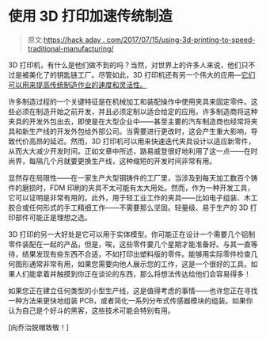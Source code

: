 # 使用 3D 打印加速传统制造

> 原文:[https://hack aday . com/2017/07/15/using-3d-printing-to-speed-traditional-manufacturing/](https://hackaday.com/2017/07/15/using-3d-printing-to-speed-up-conventional-manufacturing/)

3D 打印机，有什么是他们做不到的吗？当然，对世界上的许多人来说，他们只不过是被美化了的钥匙链工厂。尽管如此，3D 打印机还有另一个伟大的应用—[它们可以用来提高传统制造作业的速度和灵活性。](https://www.matterhackers.com/articles/how-professionals-are-using-3d-printed-jigs-and-fixtures?utm_source=MatterHackers+Newsletter&utm_campaign=293fa9196e-August_Newsletter7_28_2016&utm_medium=email&utm_term=0_dccd3cdce8-293fa9196e-127277245)

许多制造过程的一个关键特征是在机械加工和装配操作中使用夹具来固定零件。这些必须在制造开始之前开发，并且必须定制以适合给定的应用。许多制造商将这种夹具的开发外包出去，即使是在大型企业中——甚至主要的汽车制造商也经常将夹具和新生产线的开发外包给外部公司。当需要进行更改时，这会产生重大影响，导致代价高昂的延迟。然而，3D 打印机可以用来快速迭代夹具设计以适应新零件，从而大大减少开发时间。正如文章中所述，路易威登很好地利用了这一点——在时尚界，每隔几个月就要更换生产线，这种缩短的开发时间非常有用。

显然存在局限性——在一家生产大型钢铸件的工厂里，当涉及到每天加工数百个铸件的磨损时，FDM 印刷的夹具不太可能有太大用处。然而，作为一种开发工具，它可以证明是非常有用的。此外，用于轻工业工作的夹具——比如电子组装、木工胶合或任何形式的手工精细工作——不需要那么坚固。轻量级、易于生产的 3D 打印部件可能正是理想之选。

3D 打印的另一大好处是它可以用于实体模型。你可能正在设计一个需要几个铝制零件装配在一起的产品，但是，唉，这些零件要几个星期才能准备好。与其一直等待，结果发现有些东西不合适，不如打印出塑料版的零件。能够用实际零件检查几何图形通常非常有用，如果您需要向他人展示您的工作，这是一个很好的工具。如果人们能拿着并触摸到你正在谈论的东西，那么将想法传达给他们会容易得多！

如果您正在建立任何类型的小型生产线，这是值得考虑的事情——也许您正在寻找一种方法来更快地组装 PCB，或者简化一系列分布式传感器模块的组装。如果你认为自己是个好斗的黑客，这些技术可能会特别有用。

[向乔治脱帽致敬！]